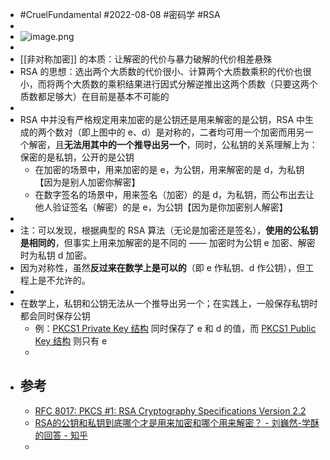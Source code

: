 - #CruelFundamental #2022-08-08 #密码学 #RSA
-
- ![image.png](../assets/image_1659938674558_0.png)
-
- [[非对称加密]] 的本质：让解密的代价与暴力破解的代价相差悬殊
- RSA 的思想：选出两个大质数的代价很小、计算两个大质数乘积的代价也很小，而将两个大质数的乘积结果进行因式分解逆推出这两个质数（只要这两个质数都足够大）在目前是基本不可能的
-
- RSA 中并没有严格规定用来加密的是公钥还是用来解密的是公钥，RSA 中生成的两个数对（即上图中的 e、d）是对称的，二者均可用一个加密而用另一个解密，且**无法用其中的一个推导出另一个**，同时，公私钥的关系理解上为：保密的是私钥，公开的是公钥
	- 在加密的场景中，用来加密的是 e，为公钥，用来解密的是 d，为私钥【因为是别人加密你解密】
	- 在数字签名的场景中，用来签名（加密）的是 d，为私钥，而公布出去让他人验证签名（解密）的是 e，为公钥【因为是你加密别人解密】
-
- 注：可以发现，根据典型的 RSA 算法（无论是加密还是签名），**使用的公私钥是相同的**，但事实上用来加解密的是不同的 —— 加密时为公钥 e 加密、解密时为私钥 d 加密。
- 因为对称性，虽然**反过来在数学上是可以的**（即 e 作私钥、d 作公钥），但工程上是不允许的。
-
- 在数学上，私钥和公钥无法从一个推导出另一个；在实践上，一般保存私钥时都会同时保存公钥
	- 例：[PKCS1 Private Key 结构](https://cs.opensource.google/go/go/+/refs/tags/go1.19:src/crypto/x509/pkcs1.go;l=15;bpv=1;bpt=1) 同时保存了 e 和 d 的值，而 [PKCS1 Public Key 结构](https://cs.opensource.google/go/go/+/refs/tags/go1.19:src/crypto/x509/pkcs1.go;drc=4b09c8ad6fb9d30b9c3417b5364809ff0006749d;l=39) 则只有 e
	-
- ## 参考
	- [RFC 8017: PKCS #1: RSA Cryptography Specifications Version 2.2](https://www.rfc-editor.org/rfc/rfc8017.html)
	- [RSA的公钥和私钥到底哪个才是用来加密和哪个用来解密？ - 刘巍然-学酥的回答 - 知乎](https://www.zhihu.com/question/25912483/answer/31653639)
	-